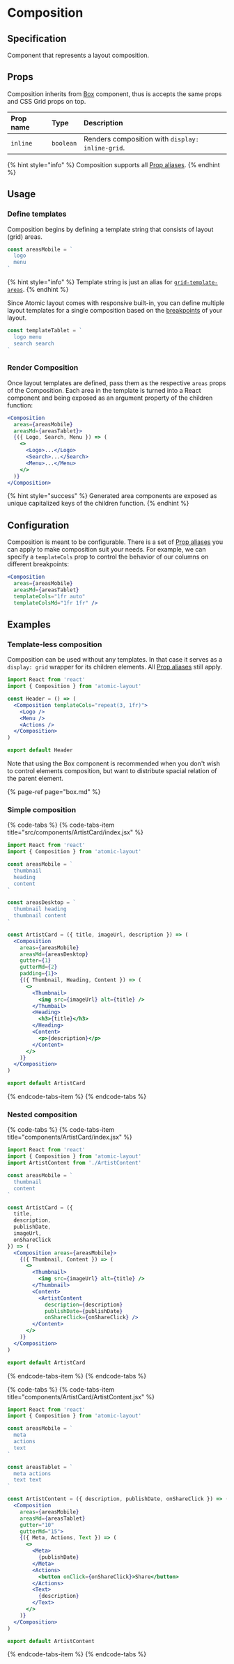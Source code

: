 # Composition

## Specification

Component that represents a layout composition.

## Props

Composition inherits from [Box](box.md) component, thus is accepts the same props and CSS Grid props on top.

| Prop name | Type | Description |
| :--- | :--- | :--- |
| `inline` | `boolean` | Renders composition with `display: inline-grid`. |

{% hint style="info" %}
Composition supports all [Prop aliases](../fundamentals/prop-aliases.md).
{% endhint %}

## Usage

### Define templates

Composition begins by defining a template string that consists of layout \(grid\) areas.

```jsx
const areasMobile = `
  logo
  menu
`
```

{% hint style="info" %}
Template string is just an alias for [`grid-template-areas`](https://developer.mozilla.org/en-US/docs/Web/CSS/grid-template-areas).
{% endhint %}

Since Atomic layout comes with responsive built-in, you can define multiple layout templates for a single composition based on the [breakpoints](../fundamentals/breakpoints.md) of your layout.

```jsx
const templateTablet = `
  logo menu
  search search
`
```

### Render Composition

Once layout templates are defined, pass them as the respective `areas` props of the Composition. Each area in the template is turned into a React component and being exposed as an argument property of the children function:

```jsx
<Composition
  areas={areasMobile}
  areasMd={areasTablet}>
  {({ Logo, Search, Menu }) => (
    <>
      <Logo>...</Logo>
      <Search>...</Search>
      <Menu>...</Menu>
    </>
  )}
</Composition>
```

{% hint style="success" %}
Generated area components are exposed as unique capitalized keys of the children function.
{% endhint %}

## Configuration

Composition is meant to be configurable. There is a set of [Prop aliases](../fundamentals/prop-aliases.md) you can apply to make composition suit your needs. For example, we can specify a `templateCols` prop to control the behavior of our columns on different breakpoints:

```jsx
<Composition
  areas={areasMobile}
  areasMd={areasTablet}
  templateCols="1fr auto"
  templateColsMd="1fr 1fr" />
```

## Examples

### Template-less composition

Composition can be used without any templates. In that case it serves as a `display: grid` wrapper for  its children elements. All [Prop aliases](../fundamentals/prop-aliases.md) still apply.

```jsx
import React from 'react'
import { Composition } from 'atomic-layout'

const Header = () => (
  <Composition templateCols="repeat(3, 1fr)">
    <Logo />
    <Menu />
    <Actions />
  </Composition>
)

export default Header
```

Note that using the Box component is recommended when you don't wish to control elements composition, but want to distribute spacial relation of the parent element.

{% page-ref page="box.md" %}

### Simple composition

{% code-tabs %}
{% code-tabs-item title="src/components/ArtistCard/index.jsx" %}
```jsx
import React from 'react'
import { Composition } from 'atomic-layout'

const areasMobile = `
  thumbnail
  heading
  content
`

const areasDesktop = `
  thumbnail heading
  thumbnail content
`

const ArtistCard = ({ title, imageUrl, description }) => (
  <Composition
    areas={areasMobile}
    areasMd={areasDesktop}
    gutter={1}
    gutterMd={2}
    padding={1}>
    {({ Thumbnail, Heading, Content }) => (
      <>
        <Thumbnail>
          <img src={imageUrl} alt={title} />
        </Thumbail>
        <Heading>
          <h3>{title}</h3>
        </Heading>
        <Content>
          <p>{description}</p>
        </Content>
      </>
    )}
  </Composition>
)

export default ArtistCard
```
{% endcode-tabs-item %}
{% endcode-tabs %}

### Nested composition

{% code-tabs %}
{% code-tabs-item title="components/ArtistCard/index.jsx" %}
```jsx
import React from 'react'
import { Composition } from 'atomic-layout'
import ArtistContent from './ArtistContent'

const areasMobile = `
  thumbnail
  content
`

const ArtistCard = ({
  title,
  description,
  publishDate,
  imageUrl,
  onShareClick
}) => (
  <Composition areas={areasMobile}>
    {({ Thumbnail, Content }) => (
      <>
        <Thumbnail>
          <img src={imageUrl} alt={title} />
        </Thumbnail>
        <Content>
          <ArtistContent
            description={description}
            publishDate={publishDate}
            onShareClick={onShareClick} />
        </Content>
      </>
    )}
  </Composition>
)

export default ArtistCard
```
{% endcode-tabs-item %}
{% endcode-tabs %}

{% code-tabs %}
{% code-tabs-item title="components/ArtistCard/ArtistContent.jsx" %}
```jsx
import React from 'react'
import { Composition } from 'atomic-layout'

const areasMobile = `
  meta
  actions
  text
`

const areasTablet = `
  meta actions
  text text
`

const ArtistContent = ({ description, publishDate, onShareClick }) => (
  <Composition
    areas={areasMobile}
    areasMd={areasTablet}
    gutter="10"
    gutterMd="15">
    {({ Meta, Actions, Text }) => (
      <>
        <Meta>
          {publishDate}
        </Meta>
        <Actions>
          <button onClick={onShareClick}>Share</button>
        </Actions>
        <Text>
          {description}
        </Text>
      </>
    )}
  </Composition>
)

export default ArtistContent
```
{% endcode-tabs-item %}
{% endcode-tabs %}



